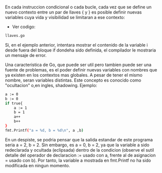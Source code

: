 En cada instruccion condicional o cada bucle, cada vez que se define un nuevo contexto entre un par de llaves { y } es posible definir nuevas variables cuya vida y visibilidad se limitaran a ese contexto:
- Ver codigo:
```sh
llaves.go
```
Si, en el ejemplo anterior, intentara mostrar el contenido de la variable i desde fuera del bloque if dondeha sido definida, el compilador le mostraria un mensaje de error.

Una caracteristica de Go, que puede ser util pero tambien puede ser una fuente de problemas, es el poder definir nuevas variables con nombres que ya existen en los contextos mas globales. A pesar de tener el mismo nombre, seran variables distintas. Este concepto es conocido como "ocultacion" o,en ingles, shadowing.
Ejemplo:
```sh
a := 0
b := 0
if true{
    a := 1
    b = 1
    a++
    b++
}
fmt.Printf("a = %d, b = %d\n", a ,b)
```
En un despiste, se podria pensar que la salida estandar de este programa seria a = 2, b = 2. Sin embargo, es a = 0, b = 2, ya que la variable a sido redeclarada y ocultada (eclipsada) dentro de la condicion (observe el sutil detalle del operador de declaracion := usado con a, frente al de asignacion = usado con b). Por tanto, la variable a mostrada en fmt.Printf no ha sido modificada en ningun momento.
